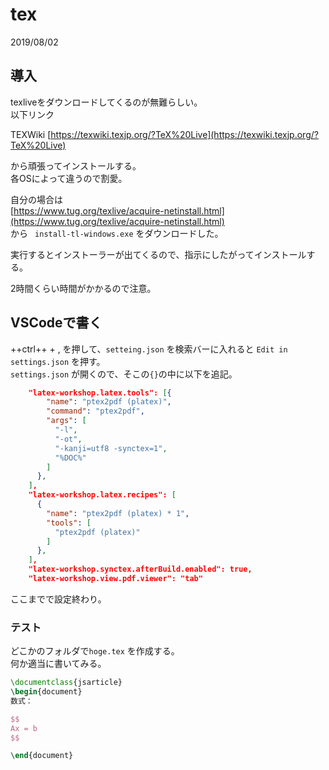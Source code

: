 # tex

2019/08/02

## 導入

texliveをダウンロードしてくるのが無難らしい。  
以下リンク  

TEXWiki
[https://texwiki.texjp.org/?TeX%20Live](https://texwiki.texjp.org/?TeX%20Live)

から頑張ってインストールする。  
各OSによって違うので割愛。

自分の場合は  
[https://www.tug.org/texlive/acquire-netinstall.html](https://www.tug.org/texlive/acquire-netinstall.html)  
から ` install-tl-windows.exe` をダウンロードした。

実行するとインストーラーが出てくるので、指示にしたがってインストールする。

2時間くらい時間がかかるので注意。


## VSCodeで書く

++ctrl++ + , を押して、`setteing.json` を検索バーに入れると `Edit in settings.json` を押す。  
`settings.json` が開くので、そこの`{}`の中に以下を追記。

```json
    "latex-workshop.latex.tools": [{
        "name": "ptex2pdf (platex)",
        "command": "ptex2pdf",
        "args": [
          "-l",
          "-ot",
          "-kanji=utf8 -synctex=1",
          "%DOC%"
        ]
      },
    ],
    "latex-workshop.latex.recipes": [
      {
        "name": "ptex2pdf (platex) * 1",
        "tools": [
          "ptex2pdf (platex)"
        ]
      },
    ],
    "latex-workshop.synctex.afterBuild.enabled": true,
    "latex-workshop.view.pdf.viewer": "tab"
```

ここまでで設定終わり。

### テスト

どこかのフォルダで`hoge.tex` を作成する。  
何か適当に書いてみる。

```tex
\documentclass{jsarticle}
\begin{document}
数式：

$$
Ax = b
$$

\end{document}
```

